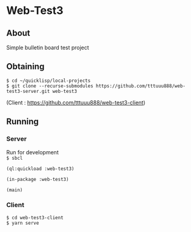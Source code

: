 # Web-Test3

## About
Simple bulletin board test project

## Obtaining
` $ cd ~/quicklisp/local-projects `  
` $ git clone --recurse-submodules https://github.com/tttuuu888/web-test3-server.git web-test3 `

(Client : https://github.com/tttuuu888/web-test3-client)

## Running

### Server
Run for development  
` $ sbcl `

```
(ql:quickload :web-test3)

(in-package :web-test3)

(main)
```

### Client
` $ cd web-test3-client `  
` $ yarn serve `
